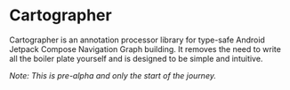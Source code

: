Cartographer
=====

Cartographer is an annotation processor library for type-safe Android Jetpack Compose Navigation Graph building.
It removes the need to write all the boiler plate yourself and is designed to be simple and intuitive.

_Note: This is pre-alpha and only the start of the journey._